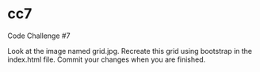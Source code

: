 # cc7
Code Challenge #7

Look at the image named grid.jpg. Recreate this grid using bootstrap in the index.html file. Commit your changes when you are finished.
